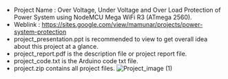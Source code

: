 - Project Name  : Over Voltage, Under Voltage and Over Load Protection of Power System using NodeMCU Mega WiFi R3 (ATmega 2560).
- Weblink       : https://sites.google.com/view/mamunar/projects/power-system-protection
- project_presentation.ppt is recommended to view to get overall idea about this project at a glance.
- project_report.pdf is the description file or project report file.
- project_code.txt is the Arduino code txt file.
- project.zip contains all project files.
![Project_image (1)](https://github.com/user-attachments/assets/d17a01bc-eb63-4fbe-94cb-6a6483ef7f8c)
